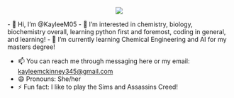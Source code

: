 <p align="center">
  <img src="https://capsule-render.vercel.app/api?text=Hey Everyone!🕹️&animation=fadeIn&type=waving&color=gradient&height=100"/>
</p>
- 👋 Hi, I’m @KayleeM05
- 👀 I’m interested in chemistry, biology, biochemistry overall, learning python first and foremost, coding in general, and learning!
- 🌱 I’m currently learning Chemical Engineering and AI for my masters degree!

- 📫 You can reach me through messaging here or my email: kayleemckinney345@gmail.com
- 😄 Pronouns: She/her
- ⚡ Fun fact: I like to play the Sims and Assassins Creed!

<!---
KayleeM05/KayleeM05 is a ✨ special ✨ repository because its `README.md` (this file) appears on your GitHub profile.
You can click the Preview link to take a look at your changes.
--->
